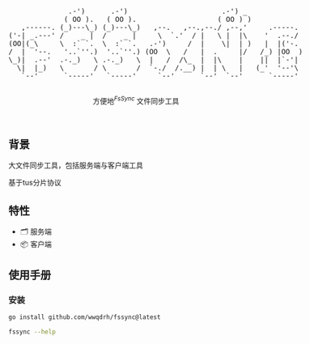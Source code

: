 <p align='center'>
  <pre style="float:left;">
              .-')      .-')                      .-') _              
             ( OO ).   ( OO ).                   ( OO ) )             
   ,------. (_)---\_) (_)---\_)   ,--.   ,--.,--./ ,--,'     .-----.  
('-| _.---' /    _ |  /    _ |     \  `.'  / |   \ |  |\    '  .--./  
(OO|(_\     \  :` `.  \  :` `.   .-')     /  |    \|  | )   |  |('-.  
/  |  '--.   '..`''.)  '..`''.) (OO  \   /   |  .     |/   /_) |OO  ) 
\_)|  .--'  .-._)   \ .-._)   \  |   /  /\_  |  |\    |    ||  |`-'|  
  \|  |_)   \       / \       /  `-./  /.__) |  | \   |   (_'  '--'\  
   `--'      `-----'   `-----'     `--'      `--'  `--'      `-----'  
  </pre>
</p>

<p align='center'>
方便地<sup><em>FsSync</em></sup> 文件同步工具
<br> 
</p>

<br>

## 背景

大文件同步工具，包括服务端与客户端工具

基于tus分片协议

## 特性

- 🗂 服务端
- 📦 客户端

## 使用手册
### 安装

```bash
go install github.com/wwqdrh/fssync@latest

fssync --help
```